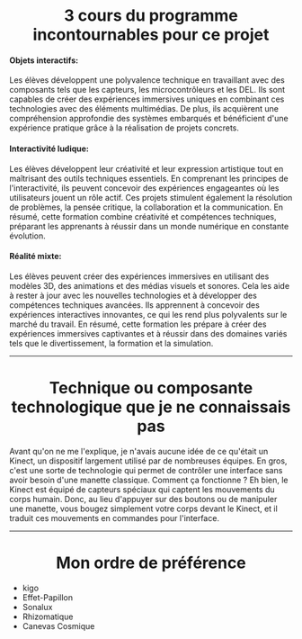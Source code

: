 <h1 align=center>3 cours du programme incontournables pour ce projet</h1>

<h4>Objets interactifs:</h4> 
Les élèves développent une polyvalence technique en travaillant avec des composants tels que les capteurs, les microcontrôleurs et les DEL. Ils sont capables de créer des expériences immersives uniques en combinant ces technologies avec des éléments multimédias. De plus, ils acquièrent une compréhension approfondie des systèmes embarqués et bénéficient d'une expérience pratique grâce à la réalisation de projets concrets.

<h4>Interactivité ludique:</h4> 
Les élèves développent leur créativité et leur expression artistique tout en maîtrisant des outils techniques essentiels. En comprenant les principes de l'interactivité, ils peuvent concevoir des expériences engageantes où les utilisateurs jouent un rôle actif. Ces projets stimulent également la résolution de problèmes, la pensée critique, la collaboration et la communication. En résumé, cette formation combine créativité et compétences techniques, préparant les apprenants à réussir dans un monde numérique en constante évolution.

<h4>Réalité mixte:</h4> 
Les élèves peuvent créer des expériences immersives en utilisant des modèles 3D, des animations et des médias visuels et sonores. Cela les aide à rester à jour avec les nouvelles technologies et à développer des compétences techniques avancées. Ils apprennent à concevoir des expériences interactives innovantes, ce qui les rend plus polyvalents sur le marché du travail. En résumé, cette formation les prépare à créer des expériences immersives captivantes et à réussir dans des domaines variés tels que le divertissement, la formation et la simulation.
<hr>

<h1 align=center>Technique ou composante technologique que je ne connaissais pas</h1>

Avant qu'on ne me l'explique, je n'avais aucune idée de ce qu'était un Kinect, un dispositif largement utilisé par de nombreuses équipes. En gros, c'est une sorte de technologie qui permet de contrôler une interface sans avoir besoin d'une manette classique. Comment ça fonctionne ? Eh bien, le Kinect est équipé de capteurs spéciaux qui captent les mouvements du corps humain. Donc, au lieu d'appuyer sur des boutons ou de manipuler une manette, vous bougez simplement votre corps devant le Kinect, et il traduit ces mouvements en commandes pour l'interface. 
<hr>

<h1 align=center>Mon ordre de préférence</h1>

- kigo
- Effet-Papillon
- Sonalux
- Rhizomatique
- Canevas Cosmique
